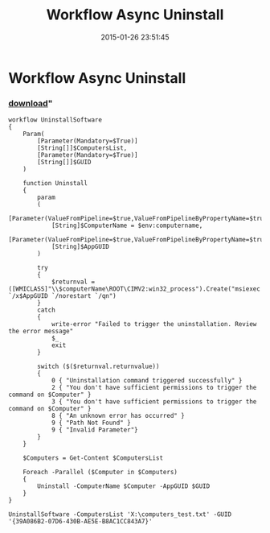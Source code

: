 ﻿---
pid:            5717
parent:         0
children:       
poster:         Zefram
title:          Workflow Async Uninstall
date:           2015-01-26 23:51:45
format:         posh
---

# Workflow Async Uninstall

### [download](5717.ps1)"



```posh
workflow UninstallSoftware
{
	Param(
		[Parameter(Mandatory=$True)]
		[String[]]$ComputersList,
		[Parameter(Mandatory=$True)]
		[String[]]$GUID
	)
	
	function Uninstall
	{
		param
		(  
			[Parameter(ValueFromPipeline=$true,ValueFromPipelineByPropertyName=$true)]
			[String]$ComputerName = $env:computername,
			[Parameter(ValueFromPipeline=$true,ValueFromPipelineByPropertyName=$true,Mandatory=$true)]
			[String]$AppGUID
		)  
		
		try 
		{
			$returnval = ([WMICLASS]"\\$computerName\ROOT\CIMV2:win32_process").Create("msiexec `/x$AppGUID `/norestart `/qn")
		} 
		catch 
		{
			write-error "Failed to trigger the uninstallation. Review the error message"
			$_
			exit
		}
		
		switch ($($returnval.returnvalue))
		{
			0 { "Uninstallation command triggered successfully" }
			2 { "You don't have sufficient permissions to trigger the command on $Computer" }
			3 { "You don't have sufficient permissions to trigger the command on $Computer" }
			8 { "An unknown error has occurred" }
			9 { "Path Not Found" }
			9 { "Invalid Parameter"}
		}
	}
	
	$Computers = Get-Content $ComputersList
	
	Foreach -Parallel ($Computer in $Computers)
	{
		Uninstall -ComputerName $Computer -AppGUID $GUID
	}
}

UninstallSoftware -ComputersList 'X:\computers_test.txt' -GUID '{39A086B2-07D6-430B-AE5E-B8AC1CC843A7}'
```
